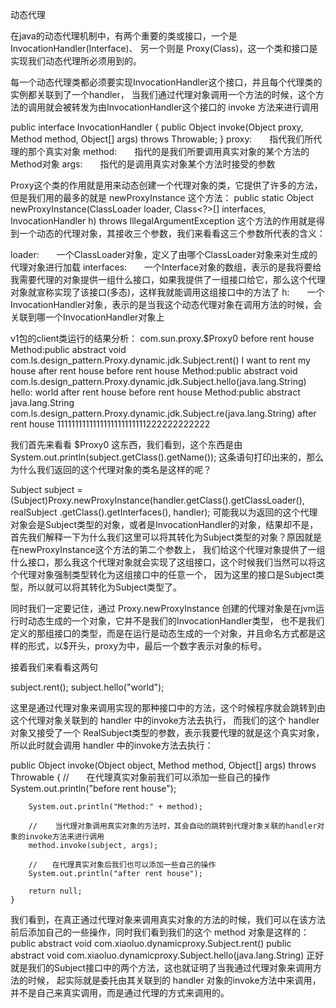 动态代理

在java的动态代理机制中，有两个重要的类或接口，一个是 InvocationHandler(Interface)、
另一个则是 Proxy(Class)，这一个类和接口是实现我们动态代理所必须用到的。

每一个动态代理类都必须要实现InvocationHandler这个接口，并且每个代理类的实例都关联到了一个handler，
当我们通过代理对象调用一个方法的时候，这个方法的调用就会被转发为由InvocationHandler这个接口的 invoke 方法来进行调用

public interface InvocationHandler {
 public Object invoke(Object proxy, Method method, Object[] args) throws Throwable;
}
proxy:　　指代我们所代理的那个真实对象
method:　　指代的是我们所要调用真实对象的某个方法的Method对象
args:　　指代的是调用真实对象某个方法时接受的参数

Proxy这个类的作用就是用来动态创建一个代理对象的类，它提供了许多的方法，但是我们用的最多的就是 newProxyInstance 这个方法：
public static Object newProxyInstance(ClassLoader loader, Class<?>[] interfaces,  InvocationHandler h)  throws IllegalArgumentException
这个方法的作用就是得到一个动态的代理对象，其接收三个参数，我们来看看这三个参数所代表的含义：

loader:　　一个ClassLoader对象，定义了由哪个ClassLoader对象来对生成的代理对象进行加载
interfaces:　　一个Interface对象的数组，表示的是我将要给我需要代理的对象提供一组什么接口，如果我提供了一组接口给它，那么这个代理对象就宣称实现了该接口(多态)，这样我就能调用这组接口中的方法了
h:　　一个InvocationHandler对象，表示的是当我这个动态代理对象在调用方法的时候，会关联到哪一个InvocationHandler对象上


v1包的client类运行的结果分析：
com.sun.proxy.$Proxy0
before rent house
Method:public abstract void com.ls.design_pattern.Proxy.dynamic.jdk.Subject.rent()
I want to rent my house
after rent house
before rent house
Method:public abstract void com.ls.design_pattern.Proxy.dynamic.jdk.Subject.hello(java.lang.String)
hello: world
after rent house
before rent house
Method:public abstract java.lang.String com.ls.design_pattern.Proxy.dynamic.jdk.Subject.re(java.lang.String)
after rent house
1111111111111111111111111222222222222


我们首先来看看 $Proxy0 这东西，我们看到，这个东西是由 System.out.println(subject.getClass().getName()); 
这条语句打印出来的，那么为什么我们返回的这个代理对象的类名是这样的呢？

Subject subject = (Subject)Proxy.newProxyInstance(handler.getClass().getClassLoader(), realSubject
                .getClass().getInterfaces(), handler);
可能我以为返回的这个代理对象会是Subject类型的对象，或者是InvocationHandler的对象，结果却不是，
首先我们解释一下为什么我们这里可以将其转化为Subject类型的对象？原因就是在newProxyInstance这个方法的第二个参数上，
我们给这个代理对象提供了一组什么接口，那么我这个代理对象就会实现了这组接口，这个时候我们当然可以将这个代理对象强制类型转化为这组接口中的任意一个，
因为这里的接口是Subject类型，所以就可以将其转化为Subject类型了。

同时我们一定要记住，通过 Proxy.newProxyInstance 创建的代理对象是在jvm运行时动态生成的一个对象，它并不是我们的InvocationHandler类型，
也不是我们定义的那组接口的类型，而是在运行是动态生成的一个对象，并且命名方式都是这样的形式，以$开头，proxy为中，最后一个数字表示对象的标号。

接着我们来看看这两句 

subject.rent();
subject.hello("world");

这里是通过代理对象来调用实现的那种接口中的方法，这个时候程序就会跳转到由这个代理对象关联到的 handler 中的invoke方法去执行，
而我们的这个 handler 对象又接受了一个 RealSubject类型的参数，表示我要代理的就是这个真实对象，所以此时就会调用 handler 中的invoke方法去执行：


public Object invoke(Object object, Method method, Object[] args)
            throws Throwable
    {
        //　　在代理真实对象前我们可以添加一些自己的操作
        System.out.println("before rent house");
        
        System.out.println("Method:" + method);
        
        //    当代理对象调用真实对象的方法时，其会自动的跳转到代理对象关联的handler对象的invoke方法来进行调用
        method.invoke(subject, args);
        
        //　　在代理真实对象后我们也可以添加一些自己的操作
        System.out.println("after rent house");
        
        return null;
    }

我们看到，在真正通过代理对象来调用真实对象的方法的时候，我们可以在该方法前后添加自己的一些操作，同时我们看到我们的这个 method 对象是这样的：
public abstract void com.xiaoluo.dynamicproxy.Subject.rent()
public abstract void com.xiaoluo.dynamicproxy.Subject.hello(java.lang.String)
正好就是我们的Subject接口中的两个方法，这也就证明了当我通过代理对象来调用方法的时候，
起实际就是委托由其关联到的 handler 对象的invoke方法中来调用，并不是自己来真实调用，而是通过代理的方式来调用的。
